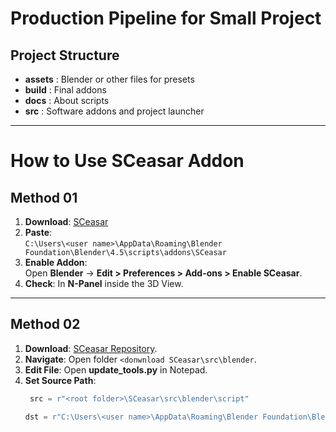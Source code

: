 # Production Pipeline for Small Project

## Project Structure
- **assets** : Blender or other files for presets  
- **build** : Final addons  
- **docs** : About scripts  
- **src** : Software addons and project launcher  

---

# How to Use SCeasar Addon

## **Method 01**
1. **Download**: [SCeasar](https://github.com/JOKAPER-21/SCeasar/tree/main/src/blender/script)
2. **Paste**:  
   `C:\Users\<user name>\AppData\Roaming\Blender Foundation\Blender\4.5\scripts\addons\SCeasar`  
3. **Enable Addon**:  
   Open **Blender** → **Edit > Preferences > Add-ons > Enable SCeasar**.  
4. **Check**: In **N-Panel** inside the 3D View.  

---

## **Method 02**
1. **Download**: [SCeasar Repository](https://github.com/JOKAPER-21/SCeasar).  
2. **Navigate**: Open folder `<donwnload SCeasar\src\blender`.  
3. **Edit File**: Open **update_tools.py** in Notepad.  
4. **Set Source Path**:  
   ```python
    src = r"<root folder>\SCeasar\src\blender\script"
    ```
    ```python
    dst = r"C:\Users\<user name>\AppData\Roaming\Blender Foundation\Blender\4.5\scripts\addons\SCeasar"
    ```